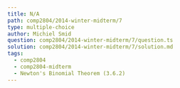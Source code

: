 ```yaml
---
title: N/A
path: comp2804/2014-winter-midterm/7
type: multiple-choice
author: Michiel Smid
question: comp2804/2014-winter-midterm/7/question.ts
solution: comp2804/2014-winter-midterm/7/solution.md
tags:
  - comp2804
  - comp2804-midterm
  - Newton's Binomial Theorem (3.6.2)
---
```

